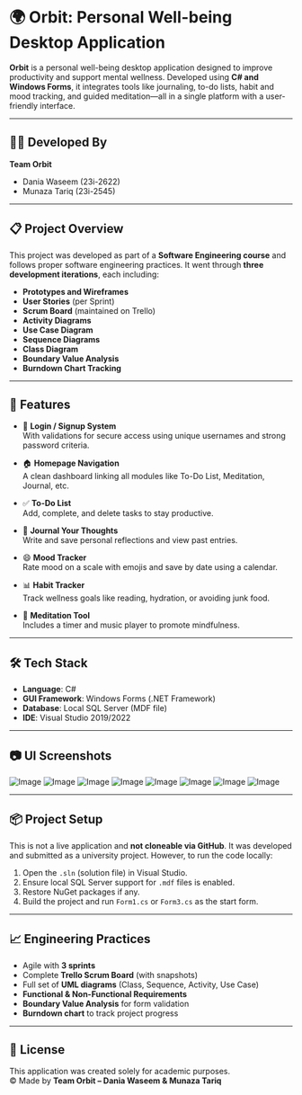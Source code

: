 # 🌍 Orbit: Personal Well-being Desktop Application

**Orbit** is a personal well-being desktop application designed to improve productivity and support mental wellness. Developed using **C# and Windows Forms**, it integrates tools like journaling, to-do lists, habit and mood tracking, and guided meditation—all in a single platform with a user-friendly interface.

---

## 👩‍💻 Developed By

**Team Orbit**  
- Dania Waseem (23i-2622)  
- Munaza Tariq (23i-2545)

---

## 📋 Project Overview

This project was developed as part of a **Software Engineering course** and follows proper software engineering practices. It went through **three development iterations**, each including:

- **Prototypes and Wireframes**
- **User Stories** (per Sprint)
- **Scrum Board** (maintained on Trello)
- **Activity Diagrams**
- **Use Case Diagram**
- **Sequence Diagrams**
- **Class Diagram**
- **Boundary Value Analysis**
- **Burndown Chart Tracking**

---

## 🔑 Features

- 🔐 **Login / Signup System**  
  With validations for secure access using unique usernames and strong password criteria.

- 🏠 **Homepage Navigation**  
  A clean dashboard linking all modules like To-Do List, Meditation, Journal, etc.

- ✅ **To-Do List**  
  Add, complete, and delete tasks to stay productive.

- 📓 **Journal Your Thoughts**  
  Write and save personal reflections and view past entries.

- 😄 **Mood Tracker**  
  Rate mood on a scale with emojis and save by date using a calendar.

- 📊 **Habit Tracker**  
  Track wellness goals like reading, hydration, or avoiding junk food.

- 🧘 **Meditation Tool**  
  Includes a timer and music player to promote mindfulness.

---

## 🛠 Tech Stack

- **Language**: C#  
- **GUI Framework**: Windows Forms (.NET Framework)  
- **Database**: Local SQL Server (MDF file)  
- **IDE**: Visual Studio 2019/2022  

---

## 📷 UI Screenshots

![Image](https://github.com/user-attachments/assets/11530017-d0f1-45d2-9433-680276441f35)
![Image](https://github.com/user-attachments/assets/32f3991b-b5d9-471a-84b1-eda6956dc133)
![Image](https://github.com/user-attachments/assets/f7e604e0-a1a7-46dd-a429-2af79b0588f5)
![Image](https://github.com/user-attachments/assets/74888f43-64ef-4cbf-9a5f-4a4edc80a04d)
![Image](https://github.com/user-attachments/assets/fbdcb9ad-ed1b-47db-b139-938d78cd0202)
![Image](https://github.com/user-attachments/assets/b1178cfd-5c31-4cc4-9005-3d0f329ab8da)
![Image](https://github.com/user-attachments/assets/506ad34d-0425-480c-920f-43f838fbc56e)
![Image](https://github.com/user-attachments/assets/2a1e4801-b13c-4e6a-9db2-a5ffb4b724ee)

---

## 📦 Project Setup

This is not a live application and **not cloneable via GitHub**. It was developed and submitted as a university project. However, to run the code locally:

1. Open the `.sln` (solution file) in Visual Studio.
2. Ensure local SQL Server support for `.mdf` files is enabled.
3. Restore NuGet packages if any.
4. Build the project and run `Form1.cs` or `Form3.cs` as the start form.

---

## 📈 Engineering Practices

- Agile with **3 sprints**  
- Complete **Trello Scrum Board** (with snapshots)
- Full set of **UML diagrams** (Class, Sequence, Activity, Use Case)
- **Functional & Non-Functional Requirements**
- **Boundary Value Analysis** for form validation
- **Burndown chart** to track project progress

---

## 📄 License

This application was created solely for academic purposes.  
© Made by **Team Orbit – Dania Waseem & Munaza Tariq**
